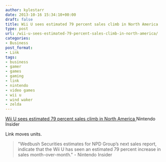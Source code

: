 ```yaml
---
author: kylestarr
date: 2013-10-16 15:34:10+00:00
draft: false
title: Wii U sees estimated 79 percent sales climb in North America
type: post
url: /wii-u-sees-estimated-79-percent-sales-climb-in-north-america/
categories:
- Business
post_format:
- Link
tags:
- business
- gamer
- games
- gaming
- link
- nintendo
- video games
- wii u
- wind waker
- zelda
---
```


[Wii U sees estimated 79 percent sales climb in North America
](http://www.nintendo-insider.com/2013/10/16/wii-u-sees-estimated-79-percent-sales-climb-in-north-america/)Nintendo Insider

Link moves units.


<blockquote>"Wedbush Securities estimates for NPD Group’s next sales report, indicate that the Wii U has seen an estimated 79 percent increase in sales month-over-month."
- Nintendo Insider</blockquote>
